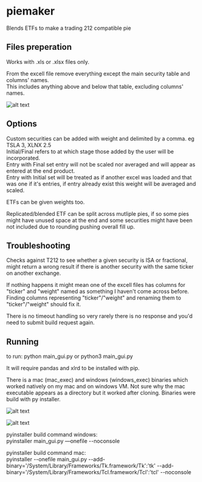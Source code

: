 # piemaker

Blends ETFs to make a trading 212 compatible pie

## Files preperation

Works with .xls or .xlsx files only.

From the excell file remove everything except the main security table and columns' names.  
This includes anything above and below that table, excluding columns' names.

![alt text](https://i.imgur.com/Dvc8ujY.png)

## Options

Custom securities can be added with weight and delimited by a comma. eg TSLA 3, XLNX 2.5  
Initial/Final refers to at which stage those added by the user will be incorporated.   
Entry with Final set entry will not be scaled nor averaged and will appear as entered at the end product.   
Entry with Initial set will be treated as if another excel was loaded and that was one if it's entries, if entry already exist this weight will be averaged and scaled.

ETFs can be given weights too.

Replicated/blended ETF can be split across mutliple pies, if so some pies might have unused space at the end and some securities might have been not included due to rounding pushing overall fill up.

## Troubleshooting
Checks against T212 to see whether a given security is ISA or fractional, might return a wrong result if there is another security with the same ticker on another exchange.

If nothing happens it might mean one of the excell files has columns for "ticker" and "weight" named as something I haven't come across before.
Finding columns representing "ticker"/"weight" and renaming them to "ticker"/"weight" should fix it.

There is no timeout handling so very rarely there is no response and you'd need to submit build request again.

## Running 

to run: python main_gui.py or python3 main_gui.py

It will require pandas and xlrd to be installed with pip.

There is a mac (mac_exec) and windows (windows_exec) binaries which worked natively on my mac and on windows VM. 
Not sure why the mac executable appears as a directory but it worked after cloning. Binaries were build with py installer.

![alt text](https://i.imgur.com/UPVONqr.png)

![alt text](https://i.imgur.com/fslFst7.png)


pyinstaller build command windows:   
pyinstaller main_gui.py —onefile  --noconsole  

pyinstaller build command mac:   
pyinstaller --onefile main_gui.py  --add-binary='/System/Library/Frameworks/Tk.framework/Tk':'tk' --add-binary='/System/Library/Frameworks/Tcl.framework/Tcl':'tcl' --noconsole  







